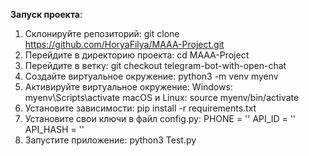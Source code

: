 **Запуск проекта**:

1. Склонируйте репозиторий: git clone https://github.com/HoryaFilya/MAAA-Project.git
2. Перейдите в директорию проекта: cd MAAA-Project
3. Перейдите в ветку: git checkout telegram-bot-with-open-chat
4. Создайте виртуальное окружение: python3 -m venv myenv
5. Активируйте виртуальное окружение: 
Windows:            myenv\Scripts\activate
macOS и Linux:      source myenv/bin/activate
6. Установите зависимости: pip install -r requirements.txt
7. Установите свои ключи в файл config.py:
PHONE = ''
API_ID = ''
API_HASH = ''
8. Запустите приложение: python3 Test.py
